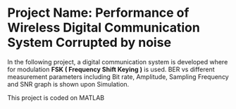 # Project Name: Performance of Wireless Digital Communication System Corrupted by noise

In the following project, a digital communication system is developed where for modulation **FSK ( Frequency Shift Keying )** is used.
BER vs different measurement parameters including Bit rate, Amplitude, Sampling Frequency and SNR graph is shown upon Simulation.

This project is coded on MATLAB
